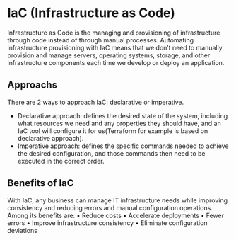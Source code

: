 <!-- @format -->

# IaC (Infrastructure as Code)

Infrastructure as Code is the managing and provisioning of infrastructure through code instead of through manual processes.
Automating infrastructure provisioning with IaC means that we don’t need to manually provision and manage servers, operating systems, storage, and other infrastructure components each time we develop or deploy an application.

## Approachs

There are 2 ways to approach IaC: declarative or imperative.

- Declarative approach: defines the desired state of the system, including what resources we need and any properties they should have, and an IaC tool will configure it for us(Terraform for example is based on declarative approach).
- Imperative approach: defines the specific commands needed to achieve the desired configuration, and those commands then need to be executed in the correct order.

## Benefits of IaC

With IaC, any business can manage IT infrastructure needs while improving consistency and reducing errors and manual configuration operations. Among its benefits are:
• Reduce costs
• Accelerate deployments
• Fewer errors
• Improve infrastructure consistency
• Eliminate configuration deviations
